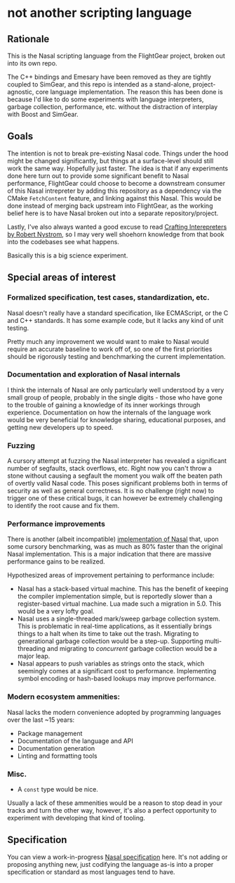 # not another scripting language


## Rationale

This is the Nasal scripting language from the FlightGear project, broken out into its own repo. 

The C++ bindings and Emesary have been removed as they are tightly coupled to SimGear, and this repo is intended as a stand-alone, project-agnostic, core language implementation. 
The reason this has been done is because I'd like to do some experiments with language interpreters, garbage collection, performance, etc. without the distraction of interplay with Boost and SimGear. 

## Goals

The intention is not to break pre-existing Nasal code. Things under the hood might be changed significantly, but things at a surface-level should still work the same way. Hopefully just faster. 
The idea is that if any experiments done here turn out to provide some significant benefit to Nasal performance, FlightGear could choose to become a downstream consumer of this Nasal intrepreter by adding
this repository as a dependency via the CMake `FetchContent` feature, and linking against this Nasal. This would be done instead of merging back upstream into FlightGear, as the working belief here is to have Nasal
broken out into a separate repository/project.


Lastly, I've also always wanted a good excuse to read [Crafting Interepreters by Robert Nystrom](https://craftinginterpreters.com/), so I may very well shoehorn knowledge from that book into the codebases see what happens.

Basically this is a big science experiment.

## Special areas of interest

### Formalized specification, test cases, standardization, etc.

Nasal doesn't really have a standard specification, like ECMAScript, or the C and C++ standards. It has some example code, but it lacks any kind of unit testing.

Pretty much any improvement we would want to make to Nasal would require an accurate baseline to work off of, so one of the first priorities should be rigorously testing
and benchmarking the current implementation.

### Documentation and exploration of Nasal internals

I think the internals of Nasal are only particularly well understood by a very small group of people, probably in the single digits - those who have gone to the trouble of gaining a knowledge of its inner workings
through experience. Documentation on how the internals of the language work would be very beneficial for knowledge sharing, educational purposes, and getting new developers up to speed.

### Fuzzing
A cursory attempt at fuzzing the Nasal interpreter has revealed a significant number of segfaults, stack overflows, etc. Right now you can't throw a stone without causing a segfault the moment you walk off the beaten path
of overtly valid Nasal code. This poses significant problems both in terms of security as well as general correctness. It is no challenge (right now) to trigger one of these critical bugs, it can however be extremely challenging to 
identify the root cause and fix them.

### Performance improvements

There is another (albeit incompatible) [implementation of Nasal](https://github.com/ValKmjolnir/Nasal-Interpreter) that, upon some cursory benchmarking, was as much as 80% faster than the original Nasal implementation. This is a major indication that there are massive performance gains to be realized.

Hypothesized areas of improvement pertaining to performance include:
- Nasal has a stack-based virtual machine. This has the benefit of keeping the compiler implementation simple, but is reportedly slower than a register-based virtual machine. Lua made such a migration in 5.0. This would be a very lofty goal.
- Nasal uses a single-threaded mark/sweep garbage collection system. This is problematic in real-time applications, as it essentially brings things to a halt when its time to take out the trash. 
  Migrating to generational garbage collection would be a step-up. Supporting multi-threading and migrating to _concurrent_ garbage collection would be a major leap.
- Nasal appears to push variables as strings onto the stack, which seemingly comes at a significant cost to performance. Implementing symbol encoding or hash-based lookups may improve performance.



### Modern ecosystem ammenities:

Nasal lacks the modern convenience adopted by programming languages over the last ~15 years: 
  - Package management
  - Documentation of the language and API
  - Documentation generation
  - Linting and formatting tools

### Misc.

- A `const` type would be nice.
  
Usually a lack of these ammenities would be a reason to stop dead in your tracks and turn the other way, however, it's also a perfect opportunity to experiment with developing that kind of tooling.

## Specification
You can view a work-in-progress [Nasal specification](docs/SPECIFICATION.md) here. It's not adding or proposing anything new, just codifying the language as-is into a proper specification or standard as most languages tend to have.
